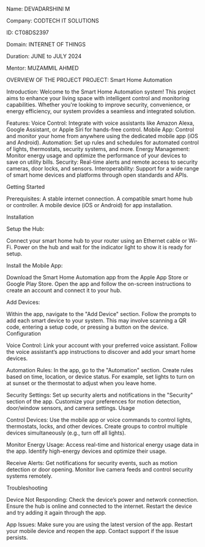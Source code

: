 Name: DEVADARSHINI M

Company: CODTECH IT SOLUTIONS

ID: CT08DS2397

Domain: INTERNET OF THINGS

Duration: JUNE to JULY 2024

Mentor: MUZAMMIL AHMED

OVERVIEW OF THE PROJECT
PROJECT: Smart Home Automation 

Introduction:
Welcome to the Smart Home Automation system! This project aims to enhance your living space with intelligent control and monitoring capabilities. Whether you're looking to improve security, convenience, or energy efficiency, our system provides a seamless and integrated solution.

Features:
Voice Control: Integrate with voice assistants like Amazon Alexa, Google Assistant, or Apple Siri for hands-free control.
Mobile App: Control and monitor your home from anywhere using the dedicated mobile app (iOS and Android).
Automation: Set up rules and schedules for automated control of lights, thermostats, security systems, and more.
Energy Management: Monitor energy usage and optimize the performance of your devices to save on utility bills.
Security: Real-time alerts and remote access to security cameras, door locks, and sensors.
Interoperability: Support for a wide range of smart home devices and platforms through open standards and APIs.

Getting Started

Prerequisites:
A stable internet connection.
A compatible smart home hub or controller.
A mobile device (iOS or Android) for app installation.

Installation

Setup the Hub:

Connect your smart home hub to your router using an Ethernet cable or Wi-Fi.
Power on the hub and wait for the indicator light to show it is ready for setup.

Install the Mobile App:

Download the Smart Home Automation app from the Apple App Store or Google Play Store.
Open the app and follow the on-screen instructions to create an account and connect it to your hub.

Add Devices:

Within the app, navigate to the "Add Device" section.
Follow the prompts to add each smart device to your system. This may involve scanning a QR code, entering a setup code, or pressing a button on the device.
Configuration

Voice Control:
Link your account with your preferred voice assistant.
Follow the voice assistant’s app instructions to discover and add your smart home devices.

Automation Rules:
In the app, go to the "Automation" section.
Create rules based on time, location, or device status. For example, set lights to turn on at sunset or the thermostat to adjust when you leave home.

Security Settings:
Set up security alerts and notifications in the "Security" section of the app.
Customize your preferences for motion detection, door/window sensors, and camera settings.
Usage

Control Devices:
Use the mobile app or voice commands to control lights, thermostats, locks, and other devices.
Create groups to control multiple devices simultaneously (e.g., turn off all lights).

Monitor Energy Usage:
Access real-time and historical energy usage data in the app.
Identify high-energy devices and optimize their usage.

Receive Alerts:
Get notifications for security events, such as motion detection or door opening.
Monitor live camera feeds and control security systems remotely.

Troubleshooting

Device Not Responding:
Check the device’s power and network connection.
Ensure the hub is online and connected to the internet.
Restart the device and try adding it again through the app.

App Issues:
Make sure you are using the latest version of the app.
Restart your mobile device and reopen the app.
Contact support if the issue persists.
